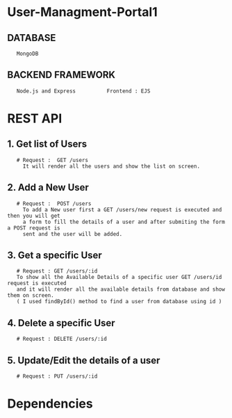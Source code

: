 # User-Managment-Portal1

## DATABASE
       MongoDB
## BACKEND FRAMEWORK
       Node.js and Express          Frontend : EJS

# REST API
  
 ## 1. Get list of Users
       # Request :  GET /users
         It will render all the users and show the list on screen.
         
 ## 2. Add a New User
       # Request :  POST /users
         To add a New user first a GET /users/new request is executed and then you will get 
         a form to fill the details of a user and after submiting the form a POST request is 
         sent and the user will be added. 
         
 ## 3. Get a specific User
       # Request : GET /users/:id
       To show all the Available Details of a specific user GET /users/id request is executed 
       and it will render all the available details from database and show them on screen.
       ( I used findById() method to find a user from database using id )
 
 ## 4. Delete a specific User 
       # Request : DELETE /users/:id
 
 ## 5. Update/Edit the details of a user
       # Request : PUT /users/:id
 
 # Dependencies
